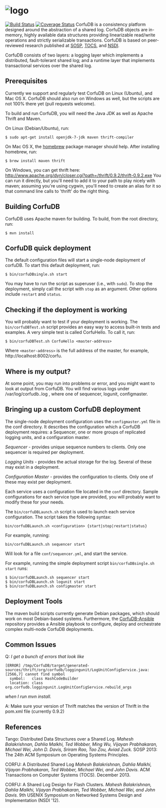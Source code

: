 # ![logo](https://github.com/CorfuDB/CorfuDB/blob/master/resources/corfudb-logo-3x3.png "CorfuDB")

[![Build Status](https://travis-ci.org/CorfuDB/CorfuDB.svg?branch=master)](https://travis-ci.org/CorfuDB/CorfuDB) [![Coverage Status](https://coveralls.io/repos/CorfuDB/CorfuDB/badge.svg?branch=master)](https://coveralls.io/r/CorfuDB/CorfuDB?branch=master)
CorfuDB is a consistency platform designed around the abstraction
of a shared log. CorfuDB objects are in-memory, highly available
data structures providing linearizable read/write operations and
strictly serializable transactions. CorfuDB is based on
peer-reviewed research published at [SOSP](#references),
[TOCS](#references), and [NSDI](#references).

CorfuDB consists of two layers: a logging layer
which implements a distributed, fault-tolerant shared log; and a
runtime layer that implements transactional services over the shared log.

## Prerequisites
Currently we support and regularly test CorfuDB on Linux (Ubuntu), and
Mac OS X. CorfuDB should also run on Windows as well, but the scripts
are not 100% there yet (pull requests welcome).

To build and run CorfuDB, you will need the Java JDK as well as Apache
Thrift and Maven.

On Linux (Debian/Ubuntu), run:
```
$ sudo apt-get install openjdk-7-jdk maven thrift-compiler
```

On Mac OS X, the [homebrew](http://brew.sh) package manager should help.
After installing homebrew, run:
```
$ brew install maven thrift
```

On Windows, you can get thrift here:
http://www.apache.org/dyn/closer.cgi?path=/thrift/0.9.2/thrift-0.9.2.exe
You can run it directly, but you'll need to add it to your path to play nicely 
with maven; assuming you're using cygwin, you'll need to create an alias for
it so that command line calls to 'thrift' do the right thing. 

## Building CorfuDB

CorfuDB uses Apache maven for building. To build, from the root
directory, run:

```
$ mvn install
```

## CorfuDB quick deployment

The default configuration files will start a single-node deployment
of corfuDB. To start this default deployment, run:

```
$ bin/corfuDBsingle.sh start
```

You may have to run the script as superuser (i.e., with `sudo`).
To stop the deployment, simply call the script with `stop` as
an argument. Other options include `restart` and `status`.

## Checking if the deployment is working

You will probably want to test if your deployment is working. The
`bin/corfuDBTest.sh` script provides an easy way to access built-in
tests and examples. A very simple test is called CorfuHello.
To call it, run:

```
$ bin/corfuDBTest.sh CorfuHello <master-address>
```

Where `<master-address>` is the full address of the master, for example,
http://localhost:8002/corfu.

## Where is my output?

At some point, you may run into problems or error, and you might want to look at output from CorfuDB. You will find various logs under /var/log/corfudb.<rolename>.log , where <rolename>
one of sequencer, logunit, configmaster.

## Bringing up a custom CorfuDB deployment

The single-node deployment configuration uses the `configmaster.yml` file in the conf directory.
It describes the configuration which a CorfuDB deployment requires: a Sequencer, 
one or more groups of replicated logging units,
and a configuration master.

*Sequencer* - provides unique sequence numbers to clients. Only one
sequencer is required per deployment.

*Logging Units* - provides the actual storage for the log. Several of
these may exist in a deployment.

*Configuration Master* - provides the configuration to clients. Only
one of these may exist per deployment.

Each service uses a configuration file located in the `conf` directory.
Sample configurations for each service type are provided, you will
probably want to modify these for your needs.

The `bin/corfuDBLaunch.sh` script is used to launch each service
configuration. The script takes the following syntax:

`bin/corfuDBLaunch.sh <configuration> {start|stop|restart|status}`

For example, running:

`bin/corfuDBLaunch.sh sequencer start`

Will look for a file `conf/sequencer.yml`, and start the service.

For example, running the simple deployment script
`bin/corfuDBsingle.sh start` runs:

```
$ bin/corfuDBLaunch.sh sequencer start
$ bin/corfuDBLaunch.sh logunit start
$ bin/corfuDBLaunch.sh configmaster start
```

## Deployment Tools

The maven build scripts currently generate Debian packages, which should work
on most Debian-based systems. Furthermore, the [CorfuDB-Ansible](https://github.com/CorfuDB/CorfuDB-Ansible)
repository provides a Ansible playbook to configure, deploy and orchestrate
complex multi-node CorfuDB deployments.

## Common Issues

Q: *I get a bunch of errors that look like*
```
[ERROR] /tmp/CorfuDB/target/generated-sources/thrift/org/corfudb/loggingunit/LogUnitConfigService.java:[2566,7] cannot find symbol
  symbol:   class HashCodeBuilder
  location: class org.corfudb.loggingunit.LogUnitConfigService.rebuild_args
```
*when I run mvn install.*

A: Make sure your version of Thrift matches the version of Thrift in the pom.xml file (currently 0.9.2)

## References

Tango: Distributed Data Structures over a Shared Log.
*Mahesh Balakrishnan, Dahlia Malkhi, Ted Wobber, Ming Wu, Vijayan Prabhakaran,
Michael Wei, John D. Davis, Sriram Rao, Tao Zou, Aviad Zuck.*
SOSP 2013: The 24th ACM Symposium on Operating Systems Principles.

CORFU: A Distributed Shared Log
*Mahesh Balakrishnan, Dahlia Malkhi, Vijayan Prabhakaran, Ted Wobber,
Michael Wei, and John Davis.*
ACM Transactions on Computer Systems (TOCS). December 2013.

CORFU: A Shared Log Design for Flash Clusters.
*Mahesh Balakrishnan, Dahlia Malkhi, Vijayan Prabhakaran, Ted Wobber,
Michael Wei, and John Davis.*
9th USENIX Symposium on Networked Systems Design and Implementation (NSDI '12).
